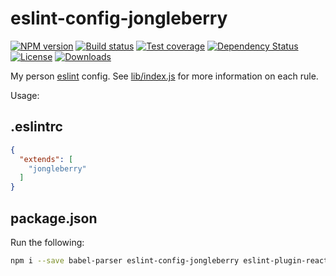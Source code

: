
# eslint-config-jongleberry

[![NPM version][npm-image]][npm-url]
[![Build status][travis-image]][travis-url]
[![Test coverage][codecov-image]][codecov-url]
[![Dependency Status][david-image]][david-url]
[![License][license-image]][license-url]
[![Downloads][downloads-image]][downloads-url]

My person [eslint](http://eslint.org) config. See [lib/index.js](lib/index.js) for more information on each rule.

Usage:

## .eslintrc

```json
{
  "extends": [
    "jongleberry"
  ]
}
```

## package.json

Run the following:

```bash
npm i --save babel-parser eslint-config-jongleberry eslint-plugin-react eslint-plugin-standard
```

[npm-image]: https://img.shields.io/npm/v/eslint-config-jongleberry.svg?style=flat-square
[npm-url]: https://npmjs.org/package/eslint-config-jongleberry
[travis-image]: https://img.shields.io/travis/jonathanong/eslint-config-jongleberry.svg?style=flat-square
[travis-url]: https://travis-ci.org/jonathanong/eslint-config-jongleberry
[codecov-image]: https://img.shields.io/codecov/c/github/jonathanong/eslint-config-jongleberry/master.svg?style=flat-square
[codecov-url]: https://codecov.io/github/jonathanong/eslint-config-jongleberry
[david-image]: http://img.shields.io/david/jonathanong/eslint-config-jongleberry.svg?style=flat-square
[david-url]: https://david-dm.org/jonathanong/eslint-config-jongleberry
[license-image]: http://img.shields.io/npm/l/eslint-config-jongleberry.svg?style=flat-square
[license-url]: LICENSE
[downloads-image]: http://img.shields.io/npm/dm/eslint-config-jongleberry.svg?style=flat-square
[downloads-url]: https://npmjs.org/package/eslint-config-jongleberry
